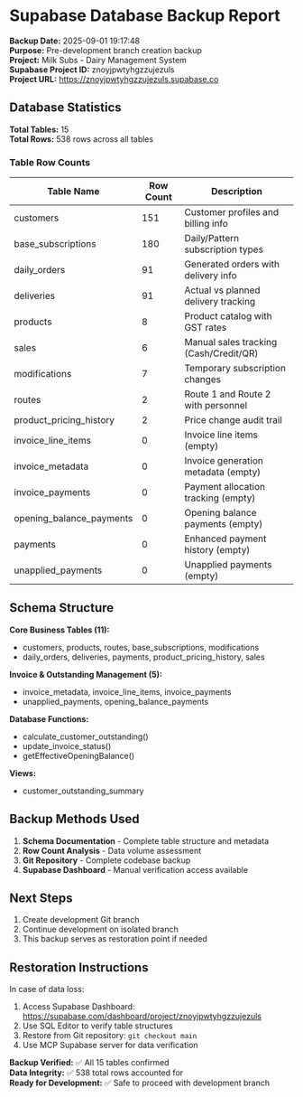 # Supabase Database Backup Report

**Backup Date:** 2025-09-01 19:17:48  
**Purpose:** Pre-development branch creation backup  
**Project:** Milk Subs - Dairy Management System  
**Supabase Project ID:** znoyjpwtyhgzzujezuls  
**Project URL:** https://znoyjpwtyhgzzujezuls.supabase.co  

## Database Statistics

**Total Tables:** 15  
**Total Rows:** 538 rows across all tables

### Table Row Counts

| Table Name | Row Count | Description |
|------------|-----------|-------------|
| customers | 151 | Customer profiles and billing info |
| base_subscriptions | 180 | Daily/Pattern subscription types |
| daily_orders | 91 | Generated orders with delivery info |
| deliveries | 91 | Actual vs planned delivery tracking |
| products | 8 | Product catalog with GST rates |
| sales | 6 | Manual sales tracking (Cash/Credit/QR) |
| modifications | 7 | Temporary subscription changes |
| routes | 2 | Route 1 and Route 2 with personnel |
| product_pricing_history | 2 | Price change audit trail |
| invoice_line_items | 0 | Invoice line items (empty) |
| invoice_metadata | 0 | Invoice generation metadata (empty) |
| invoice_payments | 0 | Payment allocation tracking (empty) |
| opening_balance_payments | 0 | Opening balance payments (empty) |
| payments | 0 | Enhanced payment history (empty) |
| unapplied_payments | 0 | Unapplied payments (empty) |

## Schema Structure

**Core Business Tables (11):**
- customers, products, routes, base_subscriptions, modifications
- daily_orders, deliveries, payments, product_pricing_history, sales

**Invoice & Outstanding Management (5):**
- invoice_metadata, invoice_line_items, invoice_payments
- unapplied_payments, opening_balance_payments

**Database Functions:**
- calculate_customer_outstanding()
- update_invoice_status()  
- getEffectiveOpeningBalance()

**Views:**
- customer_outstanding_summary

## Backup Methods Used

1. **Schema Documentation** - Complete table structure and metadata
2. **Row Count Analysis** - Data volume assessment
3. **Git Repository** - Complete codebase backup
4. **Supabase Dashboard** - Manual verification access available

## Next Steps

1. Create development Git branch
2. Continue development on isolated branch
3. This backup serves as restoration point if needed

## Restoration Instructions

In case of data loss:
1. Access Supabase Dashboard: https://supabase.com/dashboard/project/znoyjpwtyhgzzujezuls
2. Use SQL Editor to verify table structures
3. Restore from Git repository: `git checkout main`
4. Use MCP Supabase server for data verification

**Backup Verified:** ✅ All 15 tables confirmed  
**Data Integrity:** ✅ 538 total rows accounted for  
**Ready for Development:** ✅ Safe to proceed with development branch